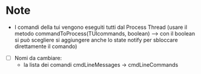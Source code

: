 # Note
- I comandi della tui vengono eseguiti tutti dal Process Thread (usare il metodo commandToProcess(TUIcommands, boolean) --> con il boolean si può scegliere si aggiungere anche lo state notify per sbloccare direttamente il comando)

- [ ] Nomi da cambiare:
    - la lista dei comandi cmdLineMessages -> cmdLineCommands

